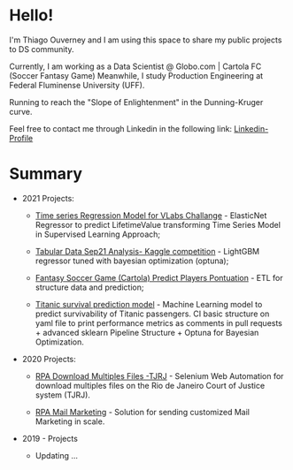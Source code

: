 # Hello! 

I'm Thiago Ouverney and I am using this space to share my public projects to DS community.

Currently, I am working as a Data Scientist @ Globo.com | Cartola FC (Soccer Fantasy Game)
Meanwhile, I study Production Engineering at Federal Fluminense University (UFF). 

Running to reach the "Slope of Enlightenment" in the Dunning-Kruger curve.

Feel free to contact me through Linkedin in the following link:
[Linkedin-Profile](https://www.linkedin.com/in/thiago-ouverney/)

# Summary
* 2021 Projects:
  
    - [Time series Regression Model for VLabs Challange](https://github.com/marcos-mansur/vlabs-challenge) - ElasticNet Regressor to predict LifetimeValue transforming Time Series Model in Supervised Learning Approach;
    
    - [Tabular Data Sep21 Analysis- Kaggle competition](https://github.com/marcos-mansur/TPS-sep21) - LightGBM regressor tuned with bayesian optimization (optuna);
    
    - [Fantasy Soccer Game (Cartola) Predict Players Pontuation](https://github.com/thiago-ouverney/Cartola) - ETL for structure data and prediction;
    
    - [Titanic survival prediction model](https://github.com/thiago-ouverney/Kaggle_Titanic) - Machine Learning model to predict survivability of Titanic passengers. CI basic structure on yaml file to print performance metrics as comments in pull requests + advanced sklearn Pipeline Structure + Optuna for Bayesian Optimization. 
    

* 2020 Projects: 
    
    - [RPA Download Multiples Files -TJRJ](https://github.com/thiago-ouverney/TJ_pdf_download) - Selenium Web Automation for download multiples files on the Rio de Janeiro Court of Justice system (TJRJ). 
    
    - [RPA Mail Marketing](https://github.com/thiago-ouverney/MalaDireta) - Solution for sending customized Mail Marketing in scale. 
    

* 2019 - Projects
    
    - Updating ...

